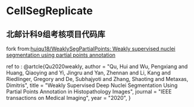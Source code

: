 # CellSegReplicate

## 北邮计科9组考核项目代码库

fork from:[huiqu18/WeaklySegPartialPoints: Weakly supervised nuclei segmentation using partial points annotation](https://github.com/huiqu18/WeaklySegPartialPoints)

ref to :
@artcle{Qu2020weakly,
    author = "Qu, Hui and Wu, Pengxiang and Huang, Qiaoying and Yi, Jingru and Yan, Zhennan and Li, Kang 
            and Riedlinger, Gregory and De, Subhajyoti and Zhang, Shaoting and Metaxas, Dimitris",
    title = "Weakly Supervised Deep Nuclei Segmentation Using Partial Points Annotation in Histopathology Images",
    journal = "IEEE transactions on Medical Imaging",
    year = "2020",
}

